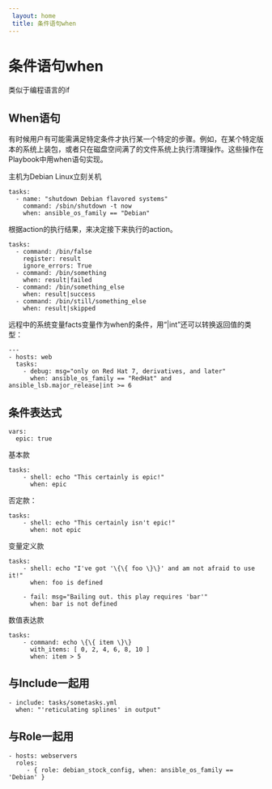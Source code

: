 ```yaml
---
 layout: home
 title: 条件语句when
---
```


# 条件语句when

类似于编程语言的if

## When语句

有时候用户有可能需满足特定条件才执行某一个特定的步骤。例如，在某个特定版本的系统上装包，或者只在磁盘空间满了的文件系统上执行清理操作。这些操作在Playbook中用when语句实现。

主机为Debian Linux立刻关机

```
tasks:
  - name: "shutdown Debian flavored systems"
    command: /sbin/shutdown -t now
    when: ansible_os_family == "Debian"

```

根据action的执行结果，来决定接下来执行的action。

```
tasks:
  - command: /bin/false
    register: result
    ignore_errors: True
  - command: /bin/something
    when: result|failed
  - command: /bin/something_else
    when: result|success
  - command: /bin/still/something_else
    when: result|skipped

```

远程中的系统变量facts变量作为when的条件，用“\|int”还可以转换返回值的类型：

```
---
- hosts: web
  tasks:
    - debug: msg="only on Red Hat 7, derivatives, and later"
      when: ansible_os_family == "RedHat" and ansible_lsb.major_release|int >= 6
```

## 条件表达式

```
vars:
  epic: true

```

基本款

```
tasks:
    - shell: echo "This certainly is epic!"
      when: epic
```

否定款：

```
tasks:
    - shell: echo "This certainly isn't epic!"
      when: not epic
```

变量定义款

```
tasks:
    - shell: echo "I've got '\{\{ foo \}\}' and am not afraid to use it!"
      when: foo is defined

    - fail: msg="Bailing out. this play requires 'bar'"
      when: bar is not defined
```

数值表达款

```
tasks:
    - command: echo \{\{ item \}\}
      with_items: [ 0, 2, 4, 6, 8, 10 ]
      when: item > 5

```

## 与Include一起用

```
- include: tasks/sometasks.yml
  when: "'reticulating splines' in output"

```

## 与Role一起用

```
- hosts: webservers
  roles:
     - { role: debian_stock_config, when: ansible_os_family == 'Debian' }
```



